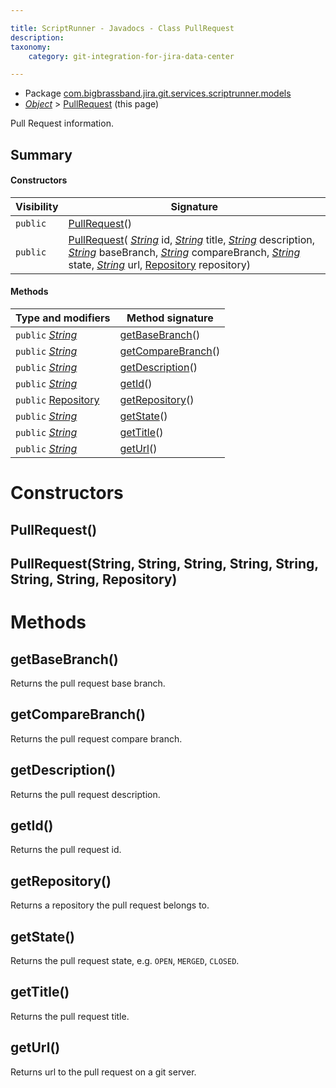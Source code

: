 ```yaml
---

title: ScriptRunner - Javadocs - Class PullRequest
description:
taxonomy:
    category: git-integration-for-jira-data-center

---
```

<!-- The methods - public - Repository link is flagged as 404 by web crawlers. This is intended as is. -->

* Package [com.bigbrassband.jira.git.services.scriptrunner.models](#)
*  *[Object](https://docs.oracle.com/javase/8/docs/api/java/lang/Object.html)*  \> [PullRequest](#) (this page)

Pull Request information.


## Summary
#### Constructors
| Visibility | Signature |
| --- | --- |
| `public` | [PullRequest](#pullrequest)() |
| `public` | [PullRequest](#pullrequeststring-string-string-string-string-string-string-repository)( *[String](https://docs.oracle.com/javase/8/docs/api/java/lang/String.html)*  id,  *[String](https://docs.oracle.com/javase/8/docs/api/java/lang/String.html)*  title,  *[String](https://docs.oracle.com/javase/8/docs/api/java/lang/String.html)*  description,  *[String](https://docs.oracle.com/javase/8/docs/api/java/lang/String.html)*  baseBranch,  *[String](https://docs.oracle.com/javase/8/docs/api/java/lang/String.html)*  compareBranch,  *[String](https://docs.oracle.com/javase/8/docs/api/java/lang/String.html)*  state,  *[String](https://docs.oracle.com/javase/8/docs/api/java/lang/String.html)*  url, [Repository](/git-integration-for-jira-data-center/scriptrunner-javadoc-git-rest-publicmodels-Repository-gij-self-managed/) repository) |

#### Methods
| Type and modifiers | Method signature |
| --- | --- |
| `public`  *[String](https://docs.oracle.com/javase/8/docs/api/java/lang/String.html)*  | [getBaseBranch](#getbasebranch)() |
| `public`  *[String](https://docs.oracle.com/javase/8/docs/api/java/lang/String.html)*  | [getCompareBranch](#getcomparebranch)() |
| `public`  *[String](https://docs.oracle.com/javase/8/docs/api/java/lang/String.html)*  | [getDescription](#getdescription)() |
| `public`  *[String](https://docs.oracle.com/javase/8/docs/api/java/lang/String.html)*  | [getId](#getid)() |
| `public` [Repository](../../../rest/publicmodels/Repository.html.md) | [getRepository](#getrepository)() |
| `public`  *[String](https://docs.oracle.com/javase/8/docs/api/java/lang/String.html)*  | [getState](#getstate)() |
| `public`  *[String](https://docs.oracle.com/javase/8/docs/api/java/lang/String.html)*  | [getTitle](#gettitle)() |
| `public`  *[String](https://docs.oracle.com/javase/8/docs/api/java/lang/String.html)*  | [getUrl](#geturl)() |



# Constructors
## PullRequest()




## PullRequest(String, String, String, String, String, String, String, Repository)





# Methods
## getBaseBranch()
Returns the pull request base branch.



## getCompareBranch()
Returns the pull request compare branch.



## getDescription()
Returns the pull request description.



## getId()
Returns the pull request id.



## getRepository()
Returns a repository the pull request belongs to.



## getState()
Returns the pull request state, e.g. `OPEN`, `MERGED`, `CLOSED`.



## getTitle()
Returns the pull request title.



## getUrl()
Returns url to the pull request on a git server.




